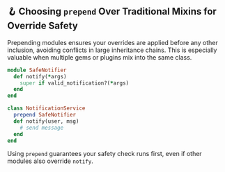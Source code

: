 ## 🪝 Choosing `prepend` Over Traditional Mixins for Override Safety
Prepending modules ensures your overrides are applied before any other inclusion, avoiding conflicts in large inheritance chains. This is especially valuable when multiple gems or plugins mix into the same class.

```ruby
module SafeNotifier
  def notify(*args)
    super if valid_notification?(*args)
  end
end

class NotificationService
  prepend SafeNotifier
  def notify(user, msg)
    # send message
  end
end
```

Using `prepend` guarantees your safety check runs first, even if other modules also override `notify`.